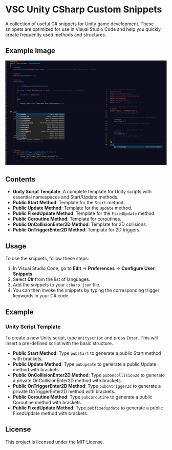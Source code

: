 # VSC Unity CSharp Custom Snippets

A collection of useful C# snippets for Unity game development. These snippets are optimized for use in Visual Studio Code and help you quickly create frequently used methods and structures.

## Example Image

![Example Snippet](https://github.com/GylanSalih/VSC-Unity-CSharp-Custom-Snippets/blob/main/ExampleImg.png)

## Contents

- **Unity Script Template**: A complete template for Unity scripts with essential namespaces and Start/Update methods.
- **Public Start Method**: Template for the `Start` method.
- **Public Update Method**: Template for the `Update` method.
- **Public FixedUpdate Method**: Template for the `FixedUpdate` method.
- **Public Coroutine Method**: Template for coroutines.
- **Public OnCollisionEnter2D Method**: Template for 2D collisions.
- **Public OnTriggerEnter2D Method**: Template for 2D triggers.

## Usage

To use the snippets, follow these steps:

1. In Visual Studio Code, go to **Edit** -> **Preferences** -> **Configure User Snippets**.
2. Select **C#** from the list of languages.
3. Add the snippets to your `csharp.json` file.
4. You can then invoke the snippets by typing the corresponding trigger keywords in your C# code.

## Example

### Unity Script Template

To create a new Unity script, type `unityscript` and press `Enter`. This will insert a pre-defined script with the basic structure.

- **Public Start Method**: Type `pubstart` to generate a public Start method with brackets.
- **Public Update Method**: Type `pubupdate` to generate a public Update method with brackets.
- **Public OnCollisionEnter2D Method**: Type `puboncollision2d` to generate a private OnCollisionEnter2D method with brackets.
- **Public OnTriggerEnter2D Method**: Type `pubontrigger2d` to generate a private OnTriggerEnter2D method with brackets.
- **Public Coroutine Method**: Type `pubcoroutine` to generate a public Coroutine method with brackets.
- **Public FixedUpdate Method**: Type `pubfixedupdate` to generate a public FixedUpdate method with brackets.


## License

This project is licensed under the MIT License.
